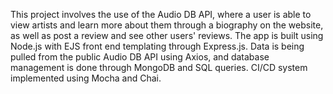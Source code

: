 This project involves the use of the Audio DB API, where a user is able to view artists and learn more about them through a biography on the website, as well as post a review and see other users' reviews. The app is built using Node.js with EJS front end templating through Express.js. Data is being pulled from the public Audio DB API using Axios, and database management is done through MongoDB and SQL queries. CI/CD system implemented using Mocha and Chai.
